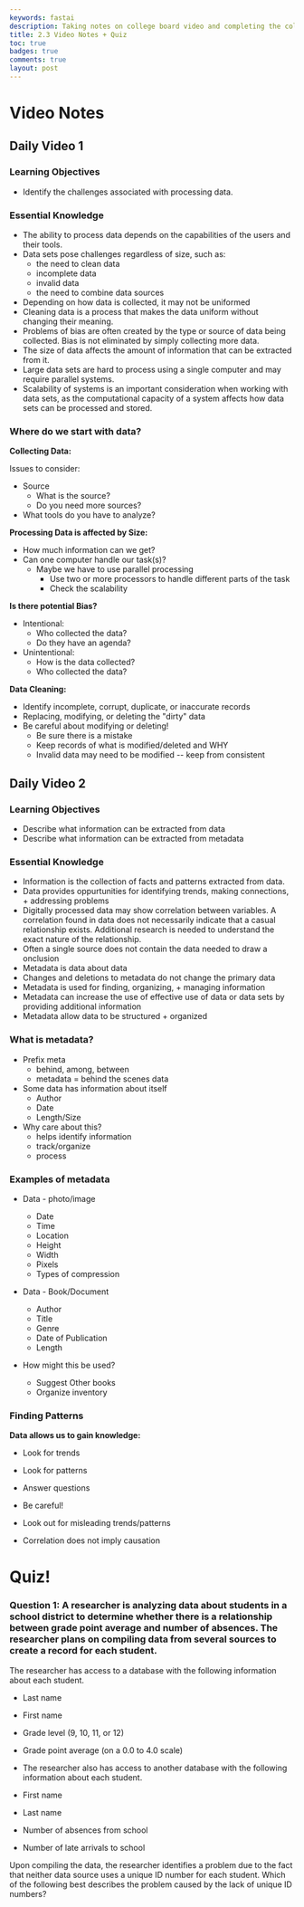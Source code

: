 ```yaml
---
keywords: fastai
description: Taking notes on college board video and completing the college board quiz.
title: 2.3 Video Notes + Quiz
toc: true 
badges: true
comments: true
layout: post
---
```


# Video Notes

## Daily Video 1

### Learning Objectives

- Identify the challenges associated with processing data.

### Essential Knowledge

- The ability to process data depends on the capabilities of the users and their tools.
- Data sets pose challenges regardless of size, such as:
    - the need to clean data
    - incomplete data
    - invalid data
    - the need to combine data sources
- Depending on how data is collected, it may not be uniformed
- Cleaning data is a process that makes the data uniform without changing their meaning.
- Problems of bias are often created by the type or source of data being collected. Bias is not eliminated by simply collecting more data.
- The size of data affects the amount of information that can be extracted from it.
- Large data sets are hard to process using a single computer and may require parallel systems.
- Scalability of systems is an important consideration when working with data sets, as the computational capacity of a system affects how data sets can be processed and stored. 

### Where do we start with data?

**Collecting Data:**

Issues to consider:
- Source
    - What is the source?
    - Do you need more sources?
- What tools do you have to analyze?

**Processing Data is affected by Size:**
- How much information can we get?
- Can one computer handle our task(s)?
    - Maybe we have to use parallel processing
        - Use two or more processors to handle different parts of the task 
        - Check the scalability

**Is there potential Bias?**
- Intentional:
    - Who collected the data?
    - Do they have an agenda?
- Unintentional:
    - How is the data collected?
    - Who collected the data?

**Data Cleaning:**
- Identify incomplete, corrupt, duplicate, or inaccurate records
- Replacing, modifying, or deleting the "dirty" data
- Be careful about modifying or deleting!
    - Be sure there is a mistake
    - Keep records of what is modified/deleted and WHY
    - Invalid data may need to be modified -- keep from consistent

## Daily Video 2

### Learning Objectives 

- Describe what information can be extracted from data
- Describe what information can be extracted from metadata

### Essential Knowledge

- Information is the collection of facts and patterns extracted from data.
- Data provides oppurtunities for identifying trends, making connections, + addressing problems
- Digitally processed data may show correlation between variables. A correlation found in data does not necessarily indicate that a casual relationship exists. Additional research is needed to understand the exact nature of the relationship. 
- Often a single source does not contain the data needed to draw a onclusion
- Metadata is data about data
- Changes and deletions to metadata do not change the primary data
- Metadata is used for finding, organizing, + managing information
- Metadata can increase the use of effective use of data or data sets by providing additional information
- Metadata allow data to be structured + organized 

### What is metadata?

- Prefix meta
    - behind, among, between
    - metadata = behind the scenes data
- Some data has information about itself
    - Author
    - Date
    - Length/Size
- Why care about this?
    - helps identify information
    - track/organize
    - process

### Examples of metadata

- Data - photo/image
    - Date
    - Time 
    - Location
    - Height
    - Width
    - Pixels
    - Types of compression

- Data - Book/Document
    - Author
    - Title
    - Genre
    - Date of Publication
    - Length
- How might this be used?
    - Suggest Other books
    - Organize inventory

### Finding Patterns

**Data allows us to gain knowledge:**
- Look for trends
- Look for patterns
- Answer questions

- Be careful!
- Look out for misleading trends/patterns
- Correlation does not imply causation

# Quiz!

### Question 1: A researcher is analyzing data about students in a school district to determine whether there is a relationship between grade point average and number of absences. The researcher plans on compiling data from several sources to create a record for each student.

The researcher has access to a database with the following information about each student.

- Last name
- First name
- Grade level (9, 10, 11, or 12)
- Grade point average (on a 0.0 to 4.0 scale)
- The researcher also has access to another database with the following information about each student.

- First name
- Last name
- Number of absences from school
- Number of late arrivals to school

Upon compiling the data, the researcher identifies a problem due to the fact that neither data source uses a unique ID number for each student. Which of the following best describes the problem caused by the lack of unique ID numbers?